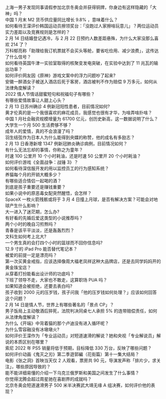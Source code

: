 上海一男子发现同事请假参加北京冬奥会并获得铜牌，你身边有这样隐藏的「大神」吗？  
中国 1 月末 M2 货币供应量同比增长 9.8% ，意味着什么？  
如何看待王濛评价韩国运动员擦领奖台：「没跑过人家擦啥玩意儿」？两位运动员实力差距以及竞赛规则是怎样的？  
2 月 14 日结婚登记遇冷，与 2 月 22 日预约人数差距悬殊，为什么大家没那么喜欢 214 了？  
万科郁亮称「助理给我订机票就不会买头等舱，要省吃俭用、减少浪费」，这传达了什么信号？  
如何看待英国牛津一实验室取得的核聚变发电突破，在实验中达到了 11 兆瓦的输出功率？  
如何评价网友因《原神》游戏文案中的浮力问题吵了起来?  
安徽一醉酒女子被送入酒店后死于客房，酒店被判不作为赔偿 9 万多元，如何从法律角度解读？  
2022 情人节情话甜蜜短句和祝福句子有哪些？  
有哪些爱情故事让人甜上心头？  
2 月 13 日苏州确诊 4 例新冠阳性患者，目前情况如何?  
黄才伦真的是一个我很喜欢的麻花成员，我感觉也很有才华，为啥弄啥扑啥？  
中国 1 月社会融资规模增量为 61700 亿元，创历史新高，这一数据说明了什么？  
大学生一个月 500 生活费够不够？  
成年人的爱情，真的不会浪漫了吗？  
羽生结弦作为日本人为什么能得到央媒的称赞，他的成名有多励志？  
2 月 13 日香港新增 1347 例新冠肺炎确诊病例，目前情况如何？  
有什么无法忘却的事情，你称之为童年？  
时速 100 公里开 10 个小时耗油，还是时速 50 公里开 20 个小时耗油？  
如何评价游戏《全面战争：战锤 3》？  
如何看待深信服开发的用以监控员工的行为感知系统？  
养猫每个月的开销大概多少？  
有哪些适合情侣一起喝的酒？  
到底是孩子重要还是赚钱重要？  
如果小说中的原恶毒女配突然醒悟，会怎样？  
SpaceX 一枚火箭残骸或将于 3 月 4 日撞上月球，是否有解决方案？可能会对地球产生什么影响？  
大一进入了迷茫期，怎么办?  
有好看的先婚后爱这类型的小说推荐吗？  
两个小时的晚自习煎熬吗？  
青春是该平平淡淡，还是轰轰烈烈？  
文科生如何考上北大?  
一个男生真的会打四个小时的篮球而不回你信息吗?  
12.9 寸的 iPad Pro 能否替代笔记本？  
被爱的前提一定是漂亮吗？  
第一次买黄金戒指，应该选择像周大福老凤祥这种大品牌店，还是去同学妈妈开的黄金珠宝店？  
从穿着打扮能看出设计师的功底吗？  
下班了领导不走，大家也不敢走，这算职场 PUA 吗？  
如果知道会被拒绝，还要去表白吗?  
孩子收到 2000 元的压岁钱，孩子问我「他的压岁钱如何处理？」应该如何回答这个问题？  
2 月 14 日是情人节，世界上有哪些著名的「景点 CP」？  
男子饭局上主动敬酒后猝死，法院判决同桌七人承担 5% 的连带赔偿责任，如何从法律角度解读？  
为什么《开端》中背着猫的那个卢迪没有进入循环呢？  
为什么雪容融没有冰墩墩火?  
如何评价王濛作为「专业运动员」对短道速滑的解说？她和央视「专业解说员」解说的本质区别在哪里？  
索尼 2022 年 PS5 销量将低于预期，目标降低 330 万台，反映了哪些问题？  
如何评价动画《鬼灭之刃》第二季遊郭編（花街篇）第十一集大结局？  
电影《张之洞》首映当天仅 2 人观看，票房共 90 元，导演发声称「排片少，求关注」，哪些原因导致的？  
能不能详细易懂的介绍一下乌克兰俄罗斯和美国之间发生了什么事情？  
你觉得沈腾会超过周星驰在喜剧界的成就吗？  
北京冬奥会短道速滑男子 500 米半决赛武大靖无缘 A 组决赛，如何评价他的表现？  
